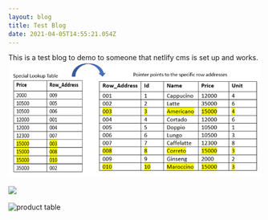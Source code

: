 ```yaml
---
layout: blog
title: Test Blog
date: 2021-04-05T14:55:21.054Z
---
```

This is a test blog to demo to someone that netlify cms is set up and works.
![product table](https://github.com/nskalu/engees-blog-with-cms/blob/master/static/admin/images/uploads/indexTable.png)

<img src="C:\Users\Owner\Documents\Projects\gatsby-starter-blog\content\assets\indexTable.png"/>

![product table](C:\Users\Owner\Documents\Projects\gatsby-starter-blog\content\assets\indexTable.png)
